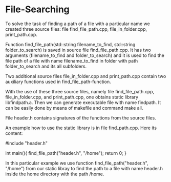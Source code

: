 # File-Searching

To solve the task of finding a path of a file with a particular name we created three source files:
file find_file_path.cpp, file_in_folder.cpp, print_path.cpp.

Function find_file_path(std::string filename_to_find, std::string folder_to_search) is saved in source file find_file_path.cpp.
It has two arguments (filename_to_find and folder_to_search) and it is used to find the file path of a file with name 
filename_to_find in folder with path folder_to_search and its all subfolders.

Two additional source files file_in_folder.cpp and print_path.cpp contain two auxiliary functions used in find_file_path-function.

With the use of these three source files, namely file find_file_path.cpp, file_in_folder.cpp, and print_path.cpp, one obtains static library 
libfindpath.a. Then we can generate executable file with name findpath. It can be easily done by means of makefile and command 
make all.

File header.h contains signatures of the functions from the source files.

An example how to use the static library is in file find_path.cpp. Here its content:

#include "header.h"

int main(){
    find_file_path("header.h", "/home");
    return 0;
}

In this particular example we use function find_file_path("header.h", "/home") from our static libray to find the path to a file with name header.h inside the home directory with the path /home.
